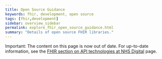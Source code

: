 ```yaml
---
title: Open Source Guidance
keywords: fhir, development, open source
tags: [fhir,development]
sidebar: overview_sidebar
permalink: explore_fhir_open_source_guidance.html
summary: "Details of open source FHIR libraries."
---
```


Important: The content on this page is now out of date. For up-to-date information, see the [FHIR section on API technologies at NHS Digital](https://digital.nhs.uk/developer/guides-and-documentation/api-technologies-at-nhs-digital#fhir) page.
